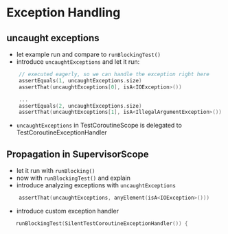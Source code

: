 # Exception Handling

## uncaught exceptions
- let example run and compare to `runBlockingTest()`
- introduce `uncaughtExceptions` and let it run:
```kotlin
    // executed eagerly, so we can handle the exception right here
    assertEquals(1, uncaughtExceptions.size)
    assertThat(uncaughtExceptions[0], isA<IOException>())

    ...
    assertEquals(2, uncaughtExceptions.size)
    assertThat(uncaughtExceptions[1], isA<IllegalArgumentException>())
```
- `uncaughtExceptions` in TestCoroutineScope is delegated to TestCoroutineExceptionHandler


## Propagation in SupervisorScope
- let it run with `runBlocking()`
- now with `runBlockingTest()` and explain
- introduce analyzing exceptions with `uncaughtExceptions`
```kotlin
    assertThat(uncaughtExceptions, anyElement(isA<IOException>()))
```
- introduce custom exception handler
```kotlin
   runBlockingTest(SilentTestCoroutineExceptionHandler()) {
```


